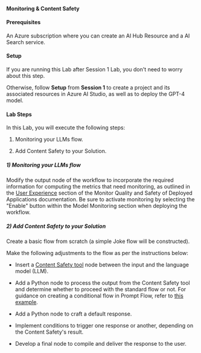 ####  Monitoring & Content Safety

#### Prerequisites

An Azure subscription where you can create an AI Hub Resource and a AI Search service.

#### Setup

If you are running this Lab after Session 1 Lab, you don't need to worry about this step.

Otherwise, follow **Setup** from **Session 1** to create a project and its associated resources in Azure AI Studio, as well as to deploy the GPT-4 model.

#### Lab Steps

In this Lab, you will execute the following steps:

1) Monitoring your LLMs flow.

2) Add Content Safety to your Solution.

##### 1) Monitoring your LLMs flow

Modify the output node of the workflow to incorporate the required information for computing the metrics that need monitoring, as outlined in the [User Experience](https://learn.microsoft.com/en-us/azure/ai-studio/how-to/monitor-quality-safety#user-experience) section of the Monitor Quality and Safety of Deployed Applications documentation. Be sure to activate monitoring by selecting the "Enable" button within the Model Monitoring section when deploying the workflow.

##### 2) Add Content Safety to your Solution

Create a basic flow from scratch (a simple Joke flow will be constructed).  
   
Make the following adjustments to the flow as per the instructions below:  
   
- Insert a [Content Safety tool](https://learn.microsoft.com/en-us/azure/machine-learning/prompt-flow/tools-reference/content-safety-text-tool) node between the input and the language model (LLM).  
   
- Add a Python node to process the output from the Content Safety tool and determine whether to proceed with the standard flow or not. For guidance on creating a conditional flow in Prompt Flow, refer to [this example](https://github.com/microsoft/promptflow/tree/main/examples/flows/standard/conditional-flow-for-if-else).  
   
- Add a Python node to craft a default response.  
   
- Implement conditions to trigger one response or another, depending on the Content Safety's result.  
   
- Develop a final node to compile and deliver the response to the user.
